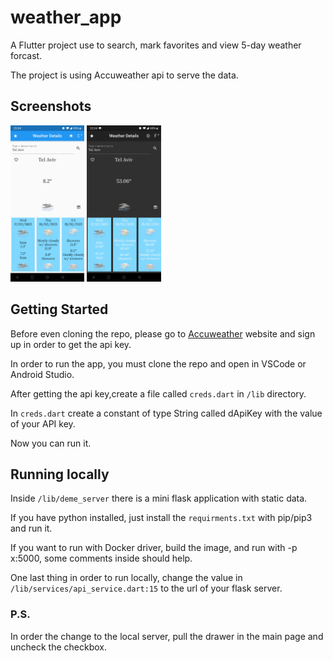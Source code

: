 # weather_app

A Flutter project use to search, mark favorites and view 5-day weather forcast.

The project is using Accuweather api to serve the data.

## Screenshots

<img src="https://github.com/hajajmaor/maor-hajaj-12-02-2021/blob/master/assets/screenshots/default.jpg" height="250px">

<img src="https://github.com/hajajmaor/maor-hajaj-12-02-2021/blob/master/assets/screenshots/default_black_fahr.jpg" height="250px">

## Getting Started

Before even cloning the repo, please go to [Accuweather](https://www.accuweather.com/) website and sign up in order to get the api key.

In order to run the app, you must clone the repo and open in VSCode or Android Studio.

After getting the api key,create a file called `creds.dart` in `/lib` directory.

In `creds.dart` create a constant of type String called dApiKey with the value of your API key.

Now you can run it.

## Running locally

Inside `/lib/deme_server` there is a mini flask application with static data.

If you have python installed, just install the `requirments.txt` with pip/pip3 and run it.

If you want to run with Docker driver, build the image, and run with -p x:5000, some comments inside should help.

One last thing in order to run locally,
change the value in `/lib/services/api_service.dart:15` to the url of your flask server.

### P.S.

In order the change to the local server, pull the drawer in the main page and uncheck the checkbox.
